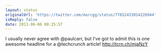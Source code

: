 ```yaml
---
layout: status
originalUrl: 'https://twitter.com/marcgg/status/77652433014226944'
isReply: false
date: 2011-06-06 08:25:57
---
```


I usually never agree with @paulcarr, but I've got to admit this is one awesome headline for a @techcrunch article! http://tcrn.ch/mjaNzY
